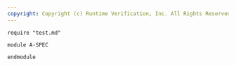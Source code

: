 ```yaml
---
copyright: Copyright (c) Runtime Verification, Inc. All Rights Reserved.
---
```


```k
require "test.md"

module A-SPEC

endmodule
```
